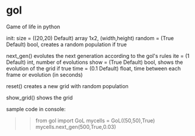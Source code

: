 # gol
Game of life in python

init:
  size = ((20,20) Default) array 1x2, (width,height)
  random = (True Default) bool, creates a random population if true
  

next_gen()
  evolutes the next generation according to the gol's rules
  ite = (1 Default) int, number of evolutions
  show = (True Default) bool, shows the evolution of the grid if true
  time = (0.1 Default) float, time between each frame or evolution (in seconds)
  
reset()
  creates a new grid with random population
  
show_grid()
  shows the grid
  
  
sample code in console:
>>from gol import GoL
>>mycells = GoL((50,50),True)
>>mycells.next_gen(500,True,0.03)
